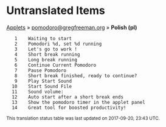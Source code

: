 # Untranslated Items
[Applets](../../../README.md) &#187; [pomodoro@gregfreeman.org](../README.md) &#187; **Polish (pl)**

       1	Waiting to start
       2	Pomodori %d, set %d running
       3	Let's go to work !
       4	Short break running
       5	Long break running
       6	Continue Current Pomodoro
       7	Pause Pomodoro
       8	Short break finished, ready to continue?
       9	Play Start Sound
      10	Start Sound File 
      11	Sound volume:  
      12	Auto start after a short break ends
      13	Show the pomodoro timer in the applet panel
      14	Great tool for boosted productivity!

<sup>This translation status table was last updated on 2017-09-20, 23:43 UTC.</sup>
